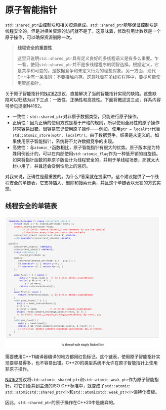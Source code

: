 # 原子智能指针

`std::shared_ptr`由控制块和相关资源组成。`std::shared_ptr`能够保证控制块是线程安全的，但是对相关资源的访问就不是了。这意味着，修改引用计数器是一个原子操作，可以确保资源删除一次。

> **线程安全的重要性** 
>
> 这里只说明`std::shared_ptr`具有定义良好的多线程语义是有多么重要。乍一看，使用`std::shared_ptr`并不是多线程程序的明智选择。根据定义，它是共享和可变的，是数据竞争和未定义行为的理想对象。另一方面，现代C++中有一条准则：不要接触内存。这意味着在多线程程序中，要尽可能使用智能指针。

关于原子智能指针的[N4162](http://wg21.link/n4162)提议，直接解决了当前智能指针实现的缺陷。这些缺陷可以归结为以下三点：一致性、正确性和高效性。下面将概述这三点，详系内容可参见提案N4162。

* 一致性：`std::shared_ptr`对非原子数据类型，只能进行原子操作。
* 正确性：因为正确的使用方式是基于严格的规则，所以使用全局性的原子操作非常容易出错。很容易忘记使用原子操作——例如，使用`ptr = localPtr`代替`std::atomic_store(&ptr, localPtr)`。由于数据竞争，结果是未定义的。如果使用原子智能指针，系统将不允许数据竞争的出现。
* 高效性：与`atomic_*`函数相比，原子智能指针有很大的优势。原子版本是为特殊用例设计的，可以在内部使用`std::atomic_flag`作为一种低开销的自旋锁。如果将指针函数的非原子版设计为线程安全的，并用于单线程场景，那就太大材小用了，并且还会受到性能上的惩罚。

对我来说，正确性是最重要的。为什么?答案就在提案中。这个建议提供了一个线程安全的单链表，它支持插入、删除和搜索元素，并且这个单链表以无锁的方式实现。

## 线程安全的单链表

![](../../../images/detail/The-Future-CPP-20-23/7.png)

需要使用C++11编译器编译的地方都用红色标记。这个链表，使用原子智能指针实现要容易得多，也不容易出错。C++20的类型系统不允许在原子智能指针上使用非原子操作。

[N4162](http://wg21.link/n4162)提议将`std::atomic_shared_ptr`和`std::atomic_weak_ptr`作为原子智能指针。将它们合并到主流的ISO C++标准中，就变成了`std::atomic`: `std::atomicstd::shared_ptr<T>`和`std::atomicstd::weak_ptr<T>`偏特化模板。

因此，`std::shared_ptr`的原子操作在C++20中是废弃的。